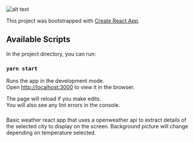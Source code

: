 ![alt text](https://imgur.com/esjoNxP)

This project was bootstrapped with [Create React App](https://github.com/facebook/create-react-app).

## Available Scripts

In the project directory, you can run:

### `yarn start`

Runs the app in the development mode.<br />
Open [http://localhost:3000](http://localhost:3000) to view it in the browser.

The page will reload if you make edits.<br />
You will also see any lint errors in the console.

###
Basic weather react app that uses a openweather api to extract details of the selected city to display on the screen. Background picture will change depending on temperature selected.
